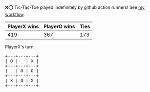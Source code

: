 :x::o: Tic-Tac-Toe played indefinitely by github action runners! See [my workflow](.github/workflows/play.yaml).

|PlayerX wins|PlayerO wins|Ties|
|-|-|-|
|419|367|173|

PlayerX's turn.

<pre>
+---+---+---+
| O |   | X |
+---+---+---+
|   | O | O |
+---+---+---+
| X | O | X |
+---+---+---+
</pre>